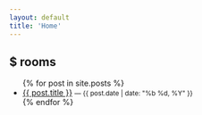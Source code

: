 ```yaml
---
layout: default
title: 'Home'
---
```


<h2>$ rooms <span class="cursor"></span></h2>

<ul class="post-list">
  {% for post in site.posts %}
    <li>
      <a href="{{ post.url | relative_url }}">{{ post.title }}</a>
      <small> — {{ post.date | date: "%b %d, %Y" }}</small>
    </li>
  {% endfor %}
</ul>
